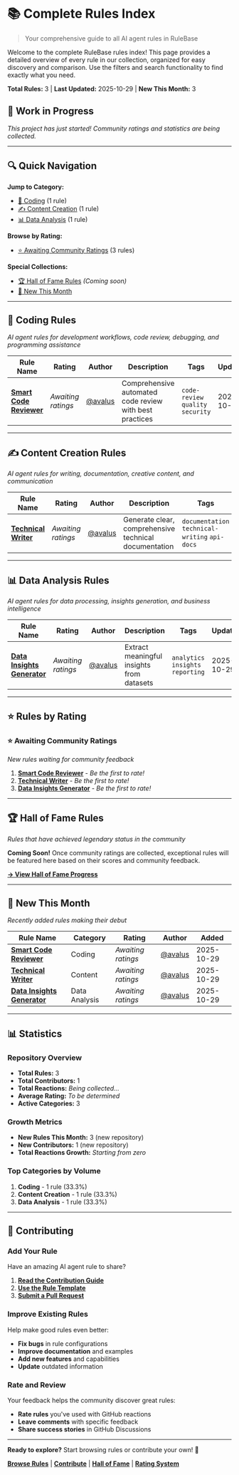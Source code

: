 # 📚 Complete Rules Index

> Your comprehensive guide to all AI agent rules in RuleBase

Welcome to the complete RuleBase rules index! This page provides a detailed overview of every rule in our collection, organized for easy discovery and comparison. Use the filters and search functionality to find exactly what you need.

**Total Rules:** 3 | **Last Updated:** 2025-10-29 | **New This Month:** 3

## 🚧 Work in Progress

*This project has just started! Community ratings and statistics are being collected.*

---

## 🔍 Quick Navigation

**Jump to Category:**
- [🔧 Coding](#-coding-rules) (1 rule)
- [✍️ Content Creation](#️-content-creation-rules) (1 rule)
- [📊 Data Analysis](#-data-analysis-rules) (1 rule)

**Browse by Rating:**
- [⭐ Awaiting Community Ratings](#-awaiting-community-ratings) (3 rules)

**Special Collections:**
- [🏆 Hall of Fame Rules](#-hall-of-fame-rules) *(Coming soon)*
- [🌟 New This Month](#-new-this-month)

---

## 🔧 Coding Rules

*AI agent rules for development workflows, code review, debugging, and programming assistance*

| Rule Name | Rating | Author | Description | Tags | Updated |
|-----------|--------|--------|-------------|------|---------|
| [**Smart Code Reviewer**](./rules/coding/smart-code-reviewer/) | *Awaiting ratings* | [@avalus](https://github.com/avalus) | Comprehensive automated code review with best practices | `code-review` `quality` `security` | 2025-10-29 |

---

## ✍️ Content Creation Rules

*AI agent rules for writing, documentation, creative content, and communication*

| Rule Name | Rating | Author | Description | Tags | Updated |
|-----------|--------|--------|-------------|------|---------|
| [**Technical Writer**](./rules/content/technical-writer/) | *Awaiting ratings* | [@avalus](https://github.com/avalus) | Generate clear, comprehensive technical documentation | `documentation` `technical-writing` `api-docs` | 2025-10-29 |

---

## 📊 Data Analysis Rules

*AI agent rules for data processing, insights generation, and business intelligence*

| Rule Name | Rating | Author | Description | Tags | Updated |
|-----------|--------|--------|-------------|------|---------|
| [**Data Insights Generator**](./rules/data-analysis/insights-generator/) | *Awaiting ratings* | [@avalus](https://github.com/avalus) | Extract meaningful insights from datasets | `analytics` `insights` `reporting` | 2025-10-29 |

---

## ⭐ Rules by Rating

### ⭐ Awaiting Community Ratings
*New rules waiting for community feedback*

1. [**Smart Code Reviewer**](./rules/coding/smart-code-reviewer/) - *Be the first to rate!*
2. [**Technical Writer**](./rules/content/technical-writer/) - *Be the first to rate!*
3. [**Data Insights Generator**](./rules/data-analysis/insights-generator/) - *Be the first to rate!*

---

## 🏆 Hall of Fame Rules

*Rules that have achieved legendary status in the community*

**Coming Soon!**
Once community ratings are collected, exceptional rules will be featured here based on their scores and community feedback.

[**→ View Hall of Fame Progress**](./HALL_OF_FAME.md)

---

## 🌟 New This Month

*Recently added rules making their debut*

| Rule Name | Category | Rating | Author | Added |
|-----------|----------|--------|--------|-------|
| [**Smart Code Reviewer**](./rules/coding/smart-code-reviewer/) | Coding | *Awaiting ratings* | [@avalus](https://github.com/avalus) | 2025-10-29 |
| [**Technical Writer**](./rules/content/technical-writer/) | Content | *Awaiting ratings* | [@avalus](https://github.com/avalus) | 2025-10-29 |
| [**Data Insights Generator**](./rules/data-analysis/insights-generator/) | Data Analysis | *Awaiting ratings* | [@avalus](https://github.com/avalus) | 2025-10-29 |

---

## 📊 Statistics

### Repository Overview
- **Total Rules:** 3
- **Total Contributors:** 1
- **Total Reactions:** *Being collected...*
- **Average Rating:** *To be determined*
- **Active Categories:** 3

### Growth Metrics
- **New Rules This Month:** 3 (new repository)
- **New Contributors:** 1 (new repository)
- **Total Reactions Growth:** *Starting from zero*

### Top Categories by Volume
1. **Coding** - 1 rule (33.3%)
2. **Content Creation** - 1 rule (33.3%)
3. **Data Analysis** - 1 rule (33.3%)

---

## 🤝 Contributing

### Add Your Rule
Have an amazing AI agent rule to share?

1. **[Read the Contribution Guide](./CONTRIBUTING.md)**
2. **[Use the Rule Template](./CONTRIBUTING.md#rule-structure)**
3. **[Submit a Pull Request](https://github.com/avalus/rulebase/pulls)**

### Improve Existing Rules
Help make good rules even better:

- **Fix bugs** in rule configurations
- **Improve documentation** and examples  
- **Add new features** and capabilities
- **Update** outdated information

### Rate and Review
Your feedback helps the community discover great rules:

- **Rate rules** you've used with GitHub reactions
- **Leave comments** with specific feedback
- **Share success stories** in GitHub Discussions

---

**Ready to explore?** Start browsing rules or contribute your own! 🚀

**[Browse Rules](./rules/)** | **[Contribute](./CONTRIBUTING.md)** | **[Hall of Fame](./HALL_OF_FAME.md)** | **[Rating System](./RATING_SYSTEM.md)**